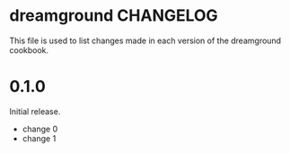 # dreamground CHANGELOG

This file is used to list changes made in each version of the dreamground cookbook.

# 0.1.0

Initial release.

- change 0
- change 1

